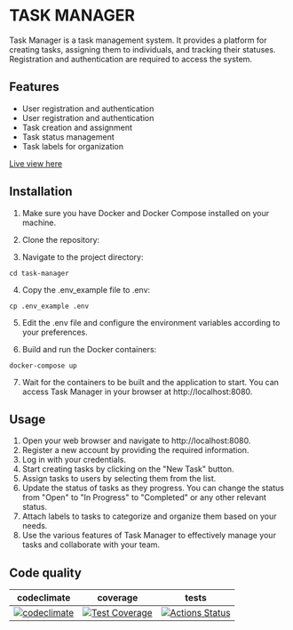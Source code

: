 # TASK MANAGER


Task Manager is a task management system. It provides a platform for creating tasks, assigning them to individuals, and tracking their statuses. Registration and authentication are required to access the system.

## Features
* User registration and authentication
* User registration and authentication
* Task creation and assignment
* Task status management
* Task labels for organization


[Live view here](https://python-project-lvl4-production-5698.up.railway.app/)

## Installation


1. Make sure you have Docker and Docker Compose installed on your machine.

2. Clone the repository:

3. Navigate to the project directory:

```
cd task-manager
```
4. Copy the .env_example file to .env:
```
cp .env_example .env
```
5. Edit the .env file and configure the environment variables according to your preferences.

6. Build and run the Docker containers:

```
docker-compose up
```
7. Wait for the containers to be built and the application to start. You can access Task Manager in your browser at http://localhost:8080.

## Usage
1. Open your web browser and navigate to http://localhost:8080.
2. Register a new account by providing the required information.
3. Log in with your credentials.
4. Start creating tasks by clicking on the "New Task" button.
5. Assign tasks to users by selecting them from the list.
6. Update the status of tasks as they progress. You can change the status from "Open" to "In Progress" to "Completed" or any other relevant status.
7. Attach labels to tasks to categorize and organize them based on your needs.
8. Use the various features of Task Manager to effectively manage your tasks and collaborate with your team.


## Сode quality

| codeclimate | coverage | tests |
|:---:|:---:|:---:|
| [![codeclimate](https://api.codeclimate.com/v1/badges/52d3833c844707328f27/maintainability)](https://codeclimate.com/github/Nella611/python-project-lvl4/maintainability) | [![Test Coverage](https://api.codeclimate.com/v1/badges/52d3833c844707328f27/test_coverage)](https://codeclimate.com/github/Nella611/python-project-lvl4/test_coverage) | [![Actions Status](https://github.com/Nella611/python-project-lvl4/workflows/hexlet-check/badge.svg)](https://github.com/Nella611/python-project-lvl4/actions) |


